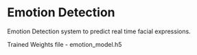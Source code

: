 # Emotion Detection
Emotion Detection system to predict real time facial expressions.

Trained Weights file - emotion_model.h5
